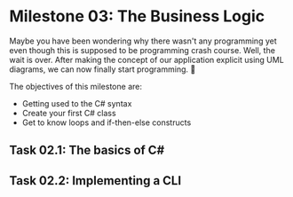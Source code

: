 # Milestone 03: The Business Logic

Maybe you have been wondering why there wasn't any programming yet even though this is supposed to be programming crash course. Well, the wait is over. After making the concept of our application explicit using UML diagrams, we can now finally start programming. 🥳

The objectives of this milestone are:

- Getting used to the C# syntax
- Create your first C# class
- Get to know loops and if-then-else constructs

## Task 02.1: The basics of C# 

## Task 02.2: Implementing a CLI


